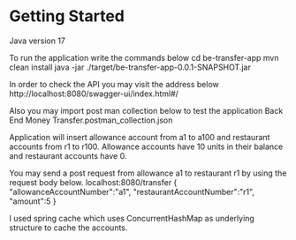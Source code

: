 # Getting Started
Java version 17

To run the application write the commands below
cd be-transfer-app
mvn clean install
java -jar ./target/be-transfer-app-0.0.1-SNAPSHOT.jar

In order to check the API you may visit the address below
http://localhost:8080/swagger-ui/index.html#/

Also you may import post man collection below to test the application
Back End Money Transfer.postman_collection.json

Application will insert allowance account from a1 to a100 and restaurant accounts from r1 to r100.
Allowance accounts have 10 units in their balance and restaurant accounts have 0.  

You may send a post request from allowance a1 to restaurant r1 by using the request body below. 
localhost:8080/transfer
{
"allowanceAccountNumber":"a1",
"restaurantAccountNumber":"r1",
"amount":5
}

I used spring cache which uses ConcurrentHashMap as underlying structure to cache the accounts.

